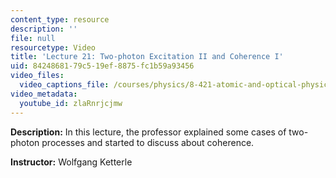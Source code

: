 ```yaml
---
content_type: resource
description: ''
file: null
resourcetype: Video
title: 'Lecture 21: Two-photon Excitation II and Coherence I'
uid: 84248681-79c5-19ef-8875-fc1b59a93456
video_files:
  video_captions_file: /courses/physics/8-421-atomic-and-optical-physics-i-spring-2014/video-lectures/lecture-21-two-photon-excitation-ii-and-coherence-i/zlaRnrjcjmw.vtt
video_metadata:
  youtube_id: zlaRnrjcjmw
---
```


**Description:** In this lecture, the professor explained some cases of two-photon processes and started to discuss about coherence.

**Instructor:** Wolfgang Ketterle